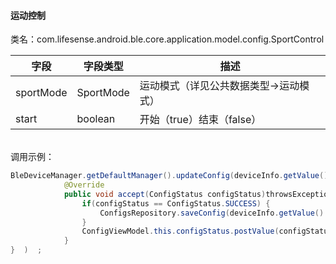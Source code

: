 <a name="JkGNy"></a>
#### 运动控制
类名：com.lifesense.android.ble.core.application.model.config.SportControl

| 字段 | 字段类型 | 描述 |
| --- | --- | --- |
| sportMode | SportMode | 运动模式（详见公共数据类型->运动模式） |
| start | boolean | 开始（true）结束（false） |


<br />调用示例：
```java
BleDeviceManager.getDefaultManager().updateConfig(deviceInfo.getValue().getMac(), dialPlate, new Consumer<ConfigStatus>() {
            @Override
            public void accept(ConfigStatus configStatus)throwsException{   
                if(configStatus == ConfigStatus.SUCCESS) {
                    ConfigsRepository.saveConfig(deviceInfo.getValue().getMac(),config);
                }
                ConfigViewModel.this.configStatus.postValue(configStatus);
            }
}  )  ;
```



